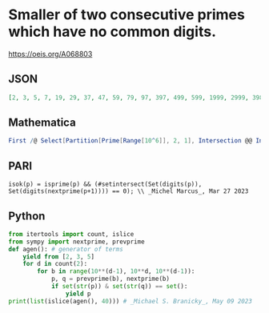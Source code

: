 # Smaller of two consecutive primes which have no common digits\.
https://oeis.org/A068803
## JSON
```JSON
[2, 3, 5, 7, 19, 29, 37, 47, 59, 79, 97, 397, 499, 599, 1999, 2999, 3989, 4999, 29989, 49999, 59999, 79999, 199999, 599999, 799999, 2999999, 4999999, 5999993, 19999999, 29999999, 59999999, 69999989, 99999989, 199999991, 699999953, 799999999, 5999999989, 6999999989]
```
## Mathematica
```Mathematica
First /@ Select[Partition[Prime[Range[10^6]], 2, 1], Intersection @@ IntegerDigits /@ # == {} &] (* _Jayanta Basu_, Aug 06 2013 *)
```
## PARI
```PARI
isok(p) = isprime(p) && (#setintersect(Set(digits(p)), Set(digits(nextprime(p+1)))) == 0); \\ _Michel Marcus_, Mar 27 2023
```
## Python
```Python
from itertools import count, islice
from sympy import nextprime, prevprime
def agen(): # generator of terms
    yield from [2, 3, 5]
    for d in count(2):
        for b in range(10**(d-1), 10**d, 10**(d-1)):
            p, q = prevprime(b), nextprime(b)
            if set(str(p)) & set(str(q)) == set():
                yield p
print(list(islice(agen(), 40))) # _Michael S. Branicky_, May 09 2023
```
